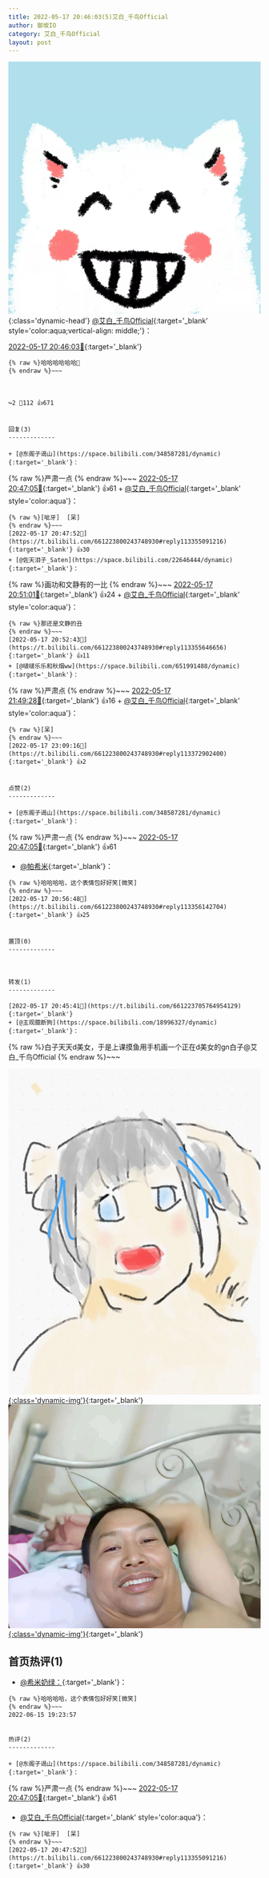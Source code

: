 ```yaml
---
title: 2022-05-17 20:46:03(5)艾白_千鸟Official
author: 御坂IO
category: 艾白_千鸟Official
layout: post
---
```


![img](/images/9ae8b9445fd0665cc014d9080156a45271be73c6.jpg){:class='dynamic-head'}
[@艾白_千鸟Official](https://space.bilibili.com/334537711/dynamic){:target='_blank' style='color:aqua;vertical-align: middle;'}：

[2022-05-17 20:46:03🔗](https://t.bilibili.com/661223800243748930){:target='_blank'}

~~~
{% raw %}哈哈哈哈哈哈🌿
{% endraw %}~~~



↪️2 💬112 👍671


回复(3)
-------------

+ [@东阁子谒山](https://space.bilibili.com/348587281/dynamic){:target='_blank'}：
~~~
{% raw %}严肃一点
{% endraw %}~~~
[2022-05-17 20:47:05🔗](https://t.bilibili.com/661223800243748930#reply113355018496){:target='_blank'} 👍61
    + [@艾白_千鸟Official](https://space.bilibili.com/334537711/dynamic){:target='_blank' style='color:aqua'}：
~~~
{% raw %}[呲牙]  [呆]
{% endraw %}~~~
[2022-05-17 20:47:52🔗](https://t.bilibili.com/661223800243748930#reply113355091216){:target='_blank'} 👍30
+ [@佐天泪子_Saten](https://space.bilibili.com/22646444/dynamic){:target='_blank'}：
~~~
{% raw %}画功和文静有的一比
{% endraw %}~~~
[2022-05-17 20:51:01🔗](https://t.bilibili.com/661223800243748930#reply113355500752){:target='_blank'} 👍24
    + [@艾白_千鸟Official](https://space.bilibili.com/334537711/dynamic){:target='_blank' style='color:aqua'}：
~~~
{% raw %}那还是文静的丑
{% endraw %}~~~
[2022-05-17 20:52:43🔗](https://t.bilibili.com/661223800243748930#reply113355646656){:target='_blank'} 👍11
+ [@啵啵乐乐和秋烟ww](https://space.bilibili.com/651991488/dynamic){:target='_blank'}：
~~~
{% raw %}严肃点
{% endraw %}~~~
[2022-05-17 21:49:28🔗](https://t.bilibili.com/661223800243748930#reply113362464208){:target='_blank'} 👍16
    + [@艾白_千鸟Official](https://space.bilibili.com/334537711/dynamic){:target='_blank' style='color:aqua'}：
~~~
{% raw %}[呆]
{% endraw %}~~~
[2022-05-17 23:09:16🔗](https://t.bilibili.com/661223800243748930#reply113372902400){:target='_blank'} 👍2


点赞(2)
-------------

+ [@东阁子谒山](https://space.bilibili.com/348587281/dynamic){:target='_blank'}：
~~~
{% raw %}严肃一点
{% endraw %}~~~
[2022-05-17 20:47:05🔗](https://t.bilibili.com/661223800243748930#reply113355018496){:target='_blank'} 👍61
+ [@帕希米](https://space.bilibili.com/6156102/dynamic){:target='_blank'}：
~~~
{% raw %}哈哈哈哈，这个表情包好好笑[微笑]
{% endraw %}~~~
[2022-05-17 20:56:48🔗](https://t.bilibili.com/661223800243748930#reply113356142704){:target='_blank'} 👍25


置顶(0)
-------------



转发(1)
-------------

[2022-05-17 20:45:41🔗](https://t.bilibili.com/661223705764954129){:target='_blank'}
+ [@主观臆断狗](https://space.bilibili.com/18996327/dynamic){:target='_blank'}：
~~~
{% raw %}白子天天d美女，于是上课摸鱼用手机画一个正在d美女的gn白子@艾白_千鸟Official 
{% endraw %}~~~


[![img](/images/a3ec3c3acd8a084d9eba3aae11215d1a5d982c58.jpg){:class='dynamic-img'}](/images/a3ec3c3acd8a084d9eba3aae11215d1a5d982c58.jpg){:target='_blank'}
[![img](/images/bfdb043ea627fd7ea3a4252f407a53b304b5d6f4.jpg){:class='dynamic-img'}](/images/bfdb043ea627fd7ea3a4252f407a53b304b5d6f4.jpg){:target='_blank'}




首页热评(1)
-------------

+ [@希米奶绿：](https://space.bilibili.com/6156102/dynamic){:target='_blank'}：
~~~
{% raw %}哈哈哈哈，这个表情包好好笑[微笑]
{% endraw %}~~~
2022-06-15 19:23:57


热评(2)
-------------

+ [@东阁子谒山](https://space.bilibili.com/348587281/dynamic){:target='_blank'}：
~~~
{% raw %}严肃一点
{% endraw %}~~~
[2022-05-17 20:47:05🔗](https://t.bilibili.com/661223800243748930#reply113355018496){:target='_blank'} 👍61
+ [@艾白_千鸟Official](https://space.bilibili.com/334537711/dynamic){:target='_blank' style='color:aqua'}：
~~~
{% raw %}[呲牙]  [呆]
{% endraw %}~~~
[2022-05-17 20:47:52🔗](https://t.bilibili.com/661223800243748930#reply113355091216){:target='_blank'} 👍30


